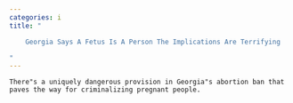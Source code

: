 ```yaml
---
categories: i
title: "

    Georgia Says A Fetus Is A Person The Implications Are Terrifying

"
---
```



    There"s a uniquely dangerous provision in Georgia"s abortion ban that paves the way for criminalizing pregnant people.

